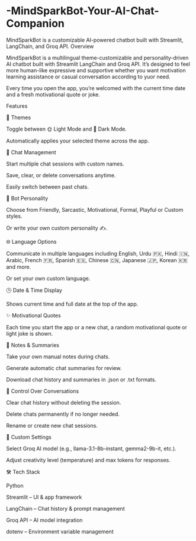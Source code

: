 # -MindSparkBot-Your-AI-Chat-Companion
MindSparkBot is a customizable AI-powered chatbot built with Streamlit, LangChain, and Groq API.
Overview

MindSparkBot is a multilingual theme-customizable and personality-driven AI chatbot built with Streamlit LangChain and Groq API.
It’s designed to feel more human-like expressive and supportive whether you want motivation learning assistance or casual conversation according to yuor need.

Every time you open the app, you’re welcomed with the current time date and a fresh motivational quote or joke.


 Features

🎨 Themes

Toggle between 🌞 Light Mode and 🌙 Dark Mode.

Automatically applies your selected theme across the app.


💬 Chat Management

Start multiple chat sessions with custom names.

Save, clear, or delete conversations anytime.

Easily switch between past chats.


🧠 Bot Personality

Choose from Friendly, Sarcastic, Motivational, Formal, Playful or Custom styles.

Or write your own custom personality ✍️.


🌐 Language Options

Communicate in multiple languages including English, Urdu 🇵🇰, Hindi 🇮🇳, Arabic, French 🇫🇷, Spanish 🇪🇸, Chinese 🇨🇳, Japanese 🇯🇵, Korean 🇰🇷 and more.

Or set your own custom language.


🕒 Date & Time Display

Shows current time and full date at the top of the app.


✨ Motivational Quotes

Each time you start the app or a new chat, a random motivational quote or light joke is shown.


📑 Notes & Summaries

Take your own manual notes during chats.

Generate automatic chat summaries for review.

Download chat history and summaries in .json or .txt formats.


🧹 Control Over Conversations

Clear chat history without deleting the session.

Delete chats permanently if no longer needed.

Rename or create new chat sessions.


🔧 Custom Settings

Select Groq AI model (e.g., llama-3.1-8b-instant, gemma2-9b-it, etc.).

Adjust creativity level (temperature) and max tokens for responses.

🛠️ Tech Stack

Python

Streamlit – UI & app framework

LangChain – Chat history & prompt management

Groq API – AI model integration

dotenv – Environment variable management
